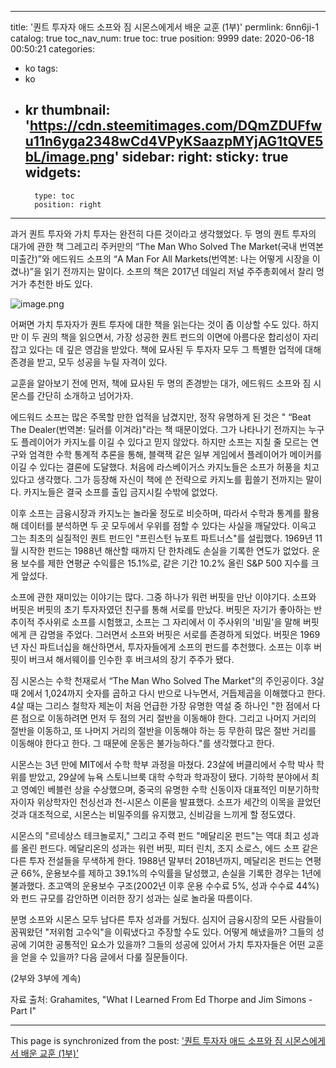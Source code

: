 
---
title: '퀀트 투자자 애드 소프와 짐 시몬스에게서 배운 교훈 (1부)'
permlink: 6nn6ji-1
catalog: true
toc_nav_num: true
toc: true
position: 9999
date: 2020-06-18 00:50:21
categories:
- ko
tags:
- ko
- kr
thumbnail: 'https://cdn.steemitimages.com/DQmZDUFfwu11n6yga2348wCd4VPyKSaazpMYjAG1tQVE5bL/image.png'
sidebar:
    right:
        sticky: true
widgets:
    -
        type: toc
        position: right
---


과거 퀀트 투자와 가치 투자는 완전히 다른 것이라고 생각했었다. 두 명의 퀀트 투자의 대가에 관한 책 그레고리 주커만의 “The Man Who Solved The Market(국내 번역본 미출간)”와 에드워드 소프의 “A Man For All Markets(번역본: 나는 어떻게 시장을 이겼나)”을 읽기 전까지는 말이다. 소프의 책은 2017년 데일리 저널 주주총회에서 찰리 멍거가 추천한 바도 있다.

![image.png](https://cdn.steemitimages.com/DQmZDUFfwu11n6yga2348wCd4VPyKSaazpMYjAG1tQVE5bL/image.png)

어쩌면 가치 투자자가 퀀트 투자에 대한 책을 읽는다는 것이 좀 이상할 수도 있다. 하지만 이 두 권의 책을 읽으면서, 가장 성공한 퀀트 펀드의 이면에 아름다운 합리성이 자리 잡고 있다는 데 깊은 영감을 받았다. 책에 묘사된 두 투자자 모두 그 특별한 업적에 대해 존경을 받고, 모두 성공을 누릴 자격이 있다.​

교훈을 알아보기 전에 먼저, 책에 묘사된 두 명의 존경받는 대가, 에드워드 소프와 짐 시몬스를 간단히 소개하고 넘어가자. ​

에드워드 소프는 많은 주목할 만한 업적을 남겼지만, 정작 유명하게 된 것은 " “Beat The Dealer(번역본: 딜러를 이겨라)"라는 책 때문이었다. 그가 나타나기 전까지는 누구도 플레이어가 카지노를 이길 수 있다고 믿지 않았다. 하지만 소프는 지칠 줄 모르는 연구와 엄격한 수학 통계적 추론을 통해, 블랙잭 같은 일부 게임에서 플레이어가 메이커를 이길 수 있다는 결론에 도달했다. 처음에 라스베이거스 카지노들은 소프가 허풍을 치고 있다고 생각했다. 그가 등장해 자신이 책에 쓴 전략으로 카지노를 휩쓸기 전까지는 말이다. 카지노들은 결국 소프를 출입 금지시킬 수밖에 없었다.​

이후 소프는 금융시장과 카지노는 놀라울 정도로 비슷하며, 따라서 수학과 통계를 활용해 데이터를 분석하면 두 곳 모두에서 우위를 점할 수 있다는 사실을 깨달았다. 이윽고 그는 최초의 실질적인 퀀트 펀드인 "프린스턴 뉴포트 파트너스"를 설립했다. 1969년 11월 시작한 펀드는 1988년 해산할 때까지 단 한차례도 손실을 기록한 연도가 없었다. 운용 보수를 제한 연평균 수익률은 15.1%로, 같은 기간 10.2% 올린 S&P 500 지수를 크게 앞섰다.​

소프에 관한 재미있는 이야기는 많다. 그중 하나가 워런 버핏을 만난 이야기다. 소프와 버핏은 버핏의 초기 투자자였던 친구를 통해 서로를 만났다. 버핏은 자기가 좋아하는 반추이적 주사위로 소프를 시험했고, 소프는 그 자리에서 이 주사위의 '비밀'을 말해 버핏에게 큰 감명을 주었다. 그러면서 소프와 버핏은 서로를 존경하게 되었다. 버핏은 1969년 자신 파트너십을 해산하면서, 투자자들에게 소프의 펀드를 추천했다. 소프는 이후 버핏이 버크셔 해서웨이를 인수한 후 버크셔의 장기 주주가 됐다.​

짐 시몬스는 수학 천재로서 “The Man Who Solved The Market"의 주인공이다. 3살 때 2에서 1,024까지 숫자를 곱하고 다시 반으로 나누면서, 거듭제곱을 이해했다고 한다. 4살 때는 그리스 철학자 제논이 처음 언급한 가장 유명한 역설 중 하나인 "한 점에서 다른 점으로 이동하려면 먼저 두 점의 거리 절반을 이동해야 한다. 그리고 나머지 거리의 절반을 이동하고, 또 나머지 거리의 절반을 이동해야 하는 등 무한히 많은 절반 거리를 이동해야 한다고 한다. 그 때문에 운동은 불가능하다."를 생각했다고 한다.​

시몬스는 3년 만에 MIT에서 수학 학부 과정을 마쳤다. 23살에 버클리에서 수학 박사 학위를 받았고, 29살에 뉴욕 스토니브룩 대학 수학과 학과장이 됐다. 기하학 분야에서 최고 영예인 베블런 상을 수상했으며, 중국의 유명한 수학 신동이자 대표적인 미분기하학자이자 위상학자인 천싱선과 천-시몬스 이론을 발표했다. 소프가 세간의 이목을 끌었던 것과 대조적으로, 시몬스는 비밀주의를 유지했고, 신비감을 느끼게 할 정도였다. ​

시몬스의 "르네상스 테크놀로지," 그리고 주력 펀드 "메달리온 펀드"는 역대 최고 성과를 올린 펀드다. 메달리온의 성과는 워런 버핏, 피터 린치, 조지 소로스, 에드 소프 같은 다른 투자 전설들을 무색하게 한다. 1988년 말부터 2018년까지, 메달리온 펀드는 연평균 66%, 운용보수를 제하고 39.1%의 수익률을 달성했고, 손실을 기록한 경우는 1년에 불과했다. 초고액의 운용보수 구조(2002년 이후 운용 수수료 5%, 성과 수수료 44%)와 펀드 규모를 감안하면 이러한 장기 성과는 실로 놀라울 따름이다.​

분명 소프와 시몬스 모두 남다른 투자 성과를 거뒀다. 심지어 금융시장의 모든 사람들이 꿈꿔왔던 "저위험 고수익"을 이뤄냈다고 주장할 수도 있다. 어떻게 해냈을까? 그들의 성공에 기여한 공통적인 요소가 있을까? 그들의 성공에 있어서 가치 투자자들은 어떤 교훈을 얻을 수 있을까? 다음 글에서 다룰 질문들이다.

​(2부와 3부에 계속)

자료 출처: Grahamites, "What I Learned From Ed Thorpe and Jim Simons - Part I"

- - -

This page is synchronized from the post: ['퀀트 투자자 애드 소프와 짐 시몬스에게서 배운 교훈 (1부)'](https://steemit.com/@pius.pius/6nn6ji-1)
